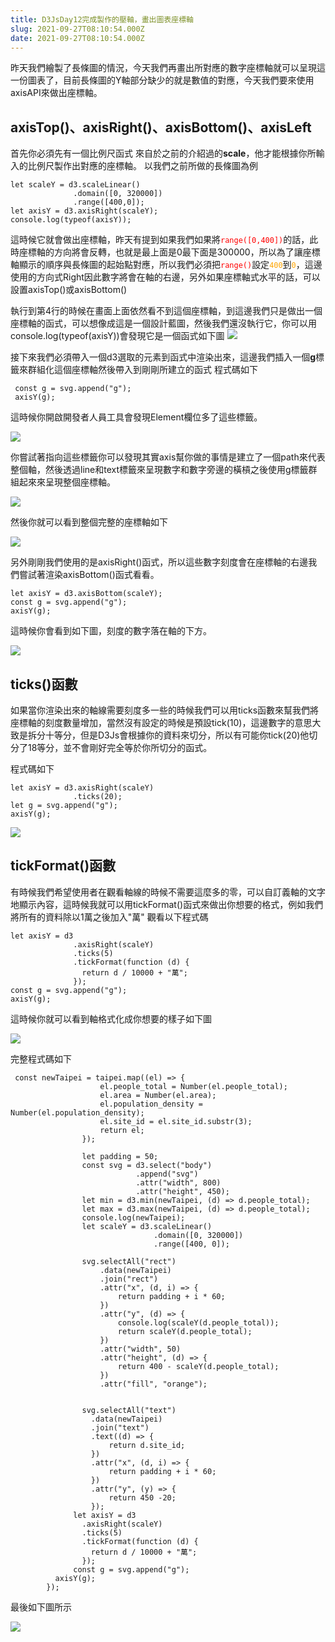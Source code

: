 ```yaml
---
title: D3JsDay12完成製作的壓軸，畫出圖表座標軸
slug: 2021-09-27T08:10:54.000Z
date: 2021-09-27T08:10:54.000Z
---
```



昨天我們繪製了長條圖的情況，今天我們再畫出所對應的數字座標軸就可以呈現這一份圖表了，目前長條圖的Y軸部分缺少的就是數值的對應，今天我們要來使用axisAPI來做出座標軸。
 
## axisTop()、axisRight()、axisBottom()、axisLeft 

首先你必須先有一個比例尺函式
來自於之前的介紹過的**scale**，他才能根據你所輸入的比例尺製作出對應的座標軸。
以我們之前所做的長條圖為例
```javascript{numberLines: true}
let scaleY = d3.scaleLinear()
              .domain([0, 320000])
              .range([400,0]);
let axisY = d3.axisRight(scaleY);
console.log(typeof(axisY));
```

這時候它就會做出座標軸，昨天有提到如果我們如果將<font color="red">`range([0,400])`</font>的話，此時座標軸的方向將會反轉，也就是最上面是0最下面是300000，所以為了讓座標軸顯示的順序與長條圖的起始點對應，所以我們必須把<font color="red">`range()`</font>設定<font color="orange">`400`</font>到<font color="orange">`0`</font>，這邊使用的方向式Right因此數字將會在軸的右邊，另外如果座標軸式水平的話，可以設置axisTop()或axisBottom()

執行到第4行的時候在畫面上面依然看不到這個座標軸，到這邊我們只是做出一個座標軸的函式，可以想像成這是一個設計藍圖，然後我們還沒執行它，你可以用console.log(typeof(axisY))會發現它是一個函式如下圖
![](https://filedn.eu/ll8NkasFkw1XVJBG2Fp9A1p/gatsby_image/ithome_2021/20210927_01.png)


接下來我們必須帶入一個d3選取的元素到函式中渲染出來，這邊我們插入一個**g**標籤來群組化這個座標軸然後帶入到剛剛所建立的函式
程式碼如下
```javascript{numberLines: true}
 const g = svg.append("g");
 axisY(g);
```
這時候你開啟開發者人員工具會發現Element欄位多了這些標籤。

![](https://filedn.eu/ll8NkasFkw1XVJBG2Fp9A1p/gatsby_image/ithome_2021/20210927_02.png)


你嘗試著指向這些標籤你可以發現其實axis幫你做的事情是建立了一個path來代表整個軸，然後透過line和text標籤來呈現數字和數字旁邊的橫槓之後使用g標籤群組起來來呈現整個座標軸。


![](https://filedn.eu/ll8NkasFkw1XVJBG2Fp9A1p/gatsby_image/ithome_2021/20210927_03.png)

然後你就可以看到整個完整的座標軸如下

![](https://filedn.eu/ll8NkasFkw1XVJBG2Fp9A1p/gatsby_image/ithome_2021/20210927_04.png)

另外剛剛我們使用的是axisRight()函式，所以這些數字刻度會在座標軸的右邊我們嘗試著渲染axisBottom()函式看看。
```javascript{numberLines: true}
let axisY = d3.axisBottom(scaleY);
const g = svg.append("g");
axisY(g);
```
這時候你會看到如下圖，刻度的數字落在軸的下方。

![](https://filedn.eu/ll8NkasFkw1XVJBG2Fp9A1p/gatsby_image/ithome_2021/20210927_05.png)


## ticks()函數
如果當你渲染出來的軸線需要刻度多一些的時候我們可以用ticks函數來幫我們將座標軸的刻度數量增加，當然沒有設定的時候是預設tick(10)，這邊數字的意思大致是拆分十等分，但是D3Js會根據你的資料來切分，所以有可能你tick(20)他切分了18等分，並不會剛好完全等於你所切分的函式。

程式碼如下
```javascript{numberLines: true}
let axisY = d3.axisRight(scaleY)
              .ticks(20);
let g = svg.append("g");
axisY(g);
```


![](https://filedn.eu/ll8NkasFkw1XVJBG2Fp9A1p/gatsby_image/ithome_2021/20210927_06.png)

## tickFormat()函數
有時候我們希望使用者在觀看軸線的時候不需要這麼多的零，可以自訂義軸的文字地顯示內容，這時候我就可以用tickFormat()函式來做出你想要的格式，例如我們將所有的資料除以1萬之後加入"萬"
觀看以下程式碼
```javascript{numberLines: true}
let axisY = d3
              .axisRight(scaleY)
              .ticks(5)
              .tickFormat(function (d) {
                return d / 10000 + "萬";
              });
const g = svg.append("g");
axisY(g);
```
這時候你就可以看到軸格式化成你想要的樣子如下圖

![](https://filedn.eu/ll8NkasFkw1XVJBG2Fp9A1p/gatsby_image/ithome_2021/20210927_07.png)

完整程式碼如下
```javascript{numberLines: true}
 const newTaipei = taipei.map((el) => {
                    el.people_total = Number(el.people_total);
                    el.area = Number(el.area);
                    el.population_density = Number(el.population_density);
                    el.site_id = el.site_id.substr(3);
                    return el;
                });
            
                let padding = 50;
                const svg = d3.select("body")
                            .append("svg")
                            .attr("width", 800)
                            .attr("height", 450);
                let min = d3.min(newTaipei, (d) => d.people_total);
                let max = d3.max(newTaipei, (d) => d.people_total);
                console.log(newTaipei);
                let scaleY = d3.scaleLinear()
                                .domain([0, 320000])
                                .range([400, 0]);

                svg.selectAll("rect")
                    .data(newTaipei)
                    .join("rect")
                    .attr("x", (d, i) => {
                        return padding + i * 60;
                    })
                    .attr("y", (d) => {
                        console.log(scaleY(d.people_total));
                        return scaleY(d.people_total);
                    })
                    .attr("width", 50)
                    .attr("height", (d) => {
                        return 400 - scaleY(d.people_total);
                    })
                    .attr("fill", "orange");
                
                
                svg.selectAll("text")
                  .data(newTaipei)
                  .join("text")
                  .text((d) => {
                      return d.site_id;
                  })
                  .attr("x", (d, i) => {
                      return padding + i * 60;
                  })
                  .attr("y", (y) => {
                      return 450 -20;
                  });
              let axisY = d3
                .axisRight(scaleY)
                .ticks(5)
                .tickFormat(function (d) {
                  return d / 10000 + "萬";
                });   
              const g = svg.append("g");
          axisY(g);
        });
```
最後如下圖所示

![](https://filedn.eu/ll8NkasFkw1XVJBG2Fp9A1p/gatsby_image/ithome_2021/20210927_08.png)

